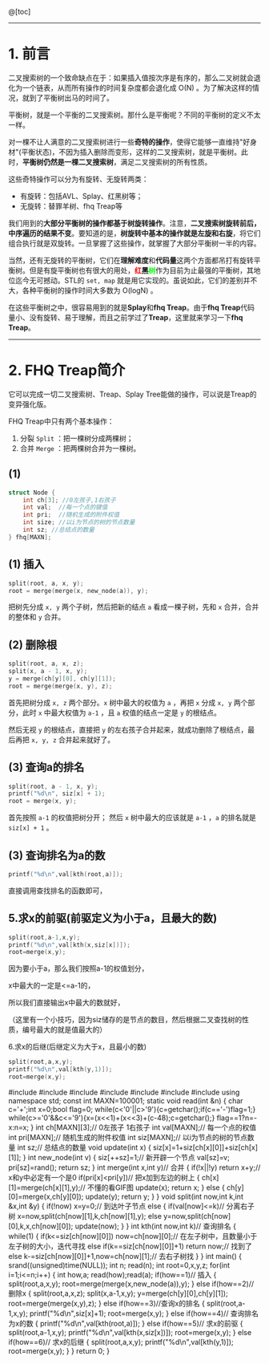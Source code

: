 @[toc]

---
# 1. 前言
二叉搜索树的一个致命缺点在于：如果插入值按次序是有序的，那么二叉树就会退化为一个链表，从而所有操作的时间复杂度都会退化成 $\text{O(N)}$ 。为了解决这样的情况，就到了平衡树出马的时间了。

平衡树，就是一个平衡的二叉搜索树。那什么是平衡呢？不同的平衡树的定义不太一样。

对一棵不让人满意的二叉搜索树进行一些**奇特的操作**，使得它能够一直维持"好身材"(平衡状态)，不因为插入删除而变形，这样的二叉搜索树，就是平衡树。此时，**平衡树仍然是一棵二叉搜索树**，满足二叉搜索树的所有性质。

这些奇特操作可以分为有旋转、无旋转两类：
- 有旋转：包括AVL、Splay、红黑树等；
- 无旋转：替罪羊树、fhq Treap等

我们用到的**大部分平衡树的操作都基于树旋转操作**。注意，**二叉搜索树旋转前后，中序遍历的结果不变**。要知道的是，**树旋转中基本的操作就是左旋和右旋**，将它们组合执行就是双旋转。一旦掌握了这些操作，就掌握了大部分平衡树一半的内容。

当然，还有无旋转的平衡树，它们在**理解难度**和**代码量**这两个方面都吊打有旋转平衡树。但是有旋平衡树也有很大的用处，<font color="red">**红**</font><font color="black">**黑**</font><font color="#00ff00">**树**</font>作为目前为止最强的平衡树，其地位迄今无可撼动。STL的 `set, map` 就是用它实现的。虽说如此，它们的差别并不大，各种平衡树的操作时间大多数为 $\text{O(logN)}$ 。

在这些平衡树之中，很容易用到的就是**Splay**和**fhq Treap**。由于**fhq Treap**代码量小、没有旋转、易于理解，而且之前学过了**Treap**，这里就来学习一下**fhq Treap**。


----
# 2. FHQ Treap简介
它可以完成一切二叉搜索树、Treap、Splay Tree能做的操作，可以说是Treap的变异强化版。

FHQ Treap中只有两个基本操作：
1. 分裂 `Split` ：把一棵树分成两棵树；
2. 合并 `Merge` ：把两棵树合并为一棵树。


## (1) 
```cpp
struct Node {
	int ch[3]; //0左孩子,1右孩子
	int val;  //每一个点的键值
	int pri;  //随机生成的附件权值
	int size; //以i为节点的树的节点数量
	int sz; //总结点的数量 
} fhq[MAXN];
```
## (1) 插入
```cpp
split(root, a, x, y);
root = merge(merge(x, new_node(a)), y);
```
把树先分成 `x, y` 两个子树，然后把新的结点 `a` 看成一棵子树，先和 `x` 合并，合并的整体和 `y` 合并。
## (2) 删除根
```cpp
split(root, a, x, z);
split(x, a - 1, x, y);
y = merge(ch[y][0], ch[y][1]);
root = merge(merge(x, y), z);
```
首先把树分成 `x, z` 两个部分。`x` 树中最大的权值为 `a` ，再把 `x` 分成 `x, y` 两个部分，此时 `x` 中最大权值为 `a-1` ，且 `a` 权值的结点一定是 `y` 的根结点。

然后无视 `y` 的根结点，直接把 `y` 的左右孩子合并起来，就成功删除了根结点，最后再把 `x, y, z` 合并起来就好了。

## (3) 查询a的排名
```cpp
split(root, a - 1, x, y);
printf("%d\n", siz[x] + 1);
root = merge(x, y);
```
首先按照 `a-1` 的权值把树分开；
然后 `x` 树中最大的应该就是 `a-1` ，`a` 的排名就是 `siz[x] + 1` 。
## (3) 查询排名为a的数 
```cpp
printf("%d\n",val[kth(root,a)]); 
```
直接调用查找排名的函数即可，

## 5.求x的前驱(前驱定义为小于a，且最大的数)
```cpp
split(root,a-1,x,y);
printf("%d\n",val[kth(x,siz[x])]);
root=merge(x,y);
```
因为要小于a，那么我们按照a-1的权值划分，

x中最大的一定是<=a-1的，

所以我们直接输出x中最大的数就好，

（这里有一个小技巧，因为siz储存的是节点的数目，然后根据二叉查找树的性质，编号最大的就是值最大的）

6.求x的后继(后继定义为大于x，且最小的数)
```cpp
split(root,a,x,y);
printf("%d\n",val[kth(y,1)]);
root=merge(x,y);
```

#include<iostream>
#include<cstdio>
#include<cstring>
#include<cmath>
#include<algorithm>
#include<cstdlib>
#include<ctime>
using namespace std;
const int MAXN=100001;
static void read(int &n)
{
    char c='+';int x=0;bool flag=0;
    while(c<'0'||c>'9'){c=getchar();if(c=='-')flag=1;}
    while(c>='0'&&c<='9'){x=(x<<1)+(x<<3)+(c-48);c=getchar();}
    flag==1?n=-x:n=x;
}
int ch[MAXN][3];// 0左孩子 1右孩子
int val[MAXN];// 每一个点的权值
int pri[MAXN];// 随机生成的附件权值
int siz[MAXN];// 以i为节点的树的节点数量
int sz;// 总结点的数量
void update(int x)
{
    siz[x]=1+siz[ch[x][0]]+siz[ch[x][1]];
}
int new_node(int v)
{
    siz[++sz]=1;// 新开辟一个节点
    val[sz]=v;
    pri[sz]=rand();
    return sz;
}
int merge(int x,int y)// 合并
{
    if(!x||!y)    return x+y;// x和y中必定有一个是0
    if(pri[x]<pri[y])// 把x加到左边的树上
    {
        ch[x][1]=merge(ch[x][1],y);// 不懂的看GIF图
        update(x);
        return x;
    }
    else
    {
        ch[y][0]=merge(x,ch[y][0]);
        update(y);
        return y;
    }
}
void split(int now,int k,int &x,int &y)
{
    if(!now) x=y=0;// 到达叶子节点
    else
    {
        if(val[now]<=k)// 分离右子树
            x=now,split(ch[now][1],k,ch[now][1],y);
        else
            y=now,split(ch[now][0],k,x,ch[now][0]);
        update(now);
    }
}
int kth(int now,int k)// 查询排名
{
    while(1)
    {
        if(k<=siz[ch[now][0]])
            now=ch[now][0];// 在左子树中，且数量小于左子树的大小，迭代寻找
        else if(k==siz[ch[now][0]]+1)
            return now;// 找到了
        else
            k-=siz[ch[now][0]]+1,now=ch[now][1];// 去右子树找
    }
}
int main()
{
    srand((unsigned)time(NULL));
    int n;
    read(n);
    int root=0,x,y,z;
    for(int i=1;i<=n;i++)
    {
        int how,a;
        read(how);read(a);
        if(how==1)// 插入
        {
            split(root,a,x,y);
            root=merge(merge(x,new_node(a)),y);
        }
        else if(how==2)//删除x
        {
            split(root,a,x,z);
            split(x,a-1,x,y);
            y=merge(ch[y][0],ch[y][1]);
            root=merge(merge(x,y),z);
        }
        else if(how==3)//查询x的排名
        {
            split(root,a-1,x,y);
            printf("%d\n",siz[x]+1);
            root=merge(x,y);
        }
        else if(how==4)// 查询排名为x的数
        {
            printf("%d\n",val[kth(root,a)]);
        }
        else if(how==5)// 求x的前驱
        {
            split(root,a-1,x,y);
            printf("%d\n",val[kth(x,siz[x])]);
            root=merge(x,y);
        }
        else if(how==6)// 求x的后继
        {
            split(root,a,x,y);
            printf("%d\n",val[kth(y,1)]);
            root=merge(x,y);
        }
    }
    return 0;
}
